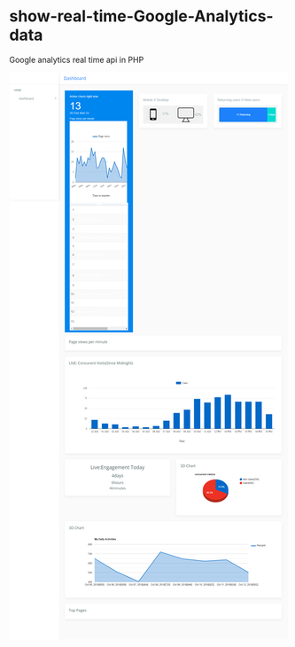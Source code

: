 # show-real-time-Google-Analytics-data
Google analytics real time api in PHP
<p align="center"><img src="https://raw.githubusercontent.com/satishtcw/show-real-time-Google-Analytics-data/master/images/screencapture-stat-lavida-au-2018-10-12-12_08_16.png"></p>
